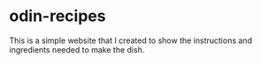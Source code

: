# odin-recipes
This is a simple website that I created to show the instructions and ingredients needed to make the dish.
